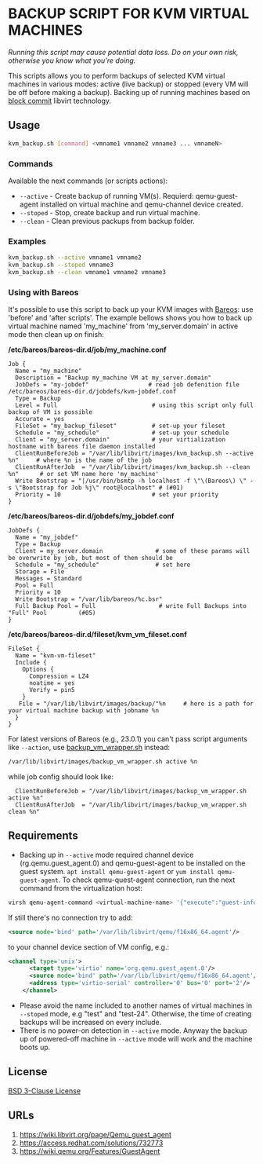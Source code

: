 # BACKUP SCRIPT FOR KVM VIRTUAL MACHINES

*Running this script may cause potential data loss. Do on your own risk, otherwise you know what you're doing.*

This scripts allows you to perform backups of selected KVM virtual machines in various modes: active (live backup) or
stopped (every VM will be off before making a backup). Backing up of running machines based on 
[block commit](https://libvirt.org/kbase/internals/incremental-backup.html) libvirt technology.

## Usage
```bash
kvm_backup.sh [command] <vmname1 vmname2 vmname3 ... vmnameN>
```

### Commands

Available the next commands (or scripts actions):

- `--active` - Create backup of running VM(s). Requierd: qemu-guest-agent installed on virtual machine and qemu-channel
  device created.
- `--stoped` - Stop, create backup and run virtual machine.
- `--clean` - Clean previous packups from backup folder.

### Examples

```bash
kvm_backup.sh --active vmname1 vmname2
kvm_backup.sh --stoped vmname3
kvm_backup.sh --clean vmname1 vmname2 vmname3
```

### Using with Bareos

It's possible to use this script to back up your KVM images with [Bareos](https://www.bareos.com/): use 'before' and
'after scripts'. The example bellows shows you how to back up virtual machine named 'my_machine' from 'my_server.domain'
in active mode then clean up on finish:

**/etc/bareos/bareos-dir.d/job/my_machine.conf**
```text
Job {
  Name = "my_machine"
  Description = "Backup my_machine VM at my_server.domain"
  JobDefs = "my-jobdef"                 # read job defenition file /etc/bareos/bareos-dir.d/jobdefs/kvm-jobdef.conf
  Type = Backup
  Level = Full                           # using this script only full backup of VM is possible
  Accurate = yes
  FileSet = "my_backup_fileset"          # set-up your fileset
  Schedule = "my_schedule"               # set-up your schedule
  Client = "my_server.domain"            # your virtialization hostname with bareos file daemon installed
  ClientRunBeforeJob = "/var/lib/libvirt/images/kvm_backup.sh --active %n"     # where %n is the name of the job
  ClientRunAfterJob  = "/var/lib/libvirt/images/kvm_backup.sh --clean %n"      # or set VM name here 'my_machine'
  Write Bootstrap = "|/usr/bin/bsmtp -h localhost -f \"\(Bareos\) \" -s \"Bootstrap for Job %j\" root@localhost" # (#01)
  Priority = 10                          # set your priority
}  
```
**/etc/bareos/bareos-dir.d/jobdefs/my_jobdef.conf**
```text
JobDefs {
  Name = "my_jobdef"
  Type = Backup
  Client = my_server.domain               # some of these params will be overwrite by job, but most of them should be 
  Schedule = "my_schedule"                # set here
  Storage = File
  Messages = Standard
  Pool = Full
  Priority = 10
  Write Bootstrap = "/var/lib/bareos/%c.bsr"
  Full Backup Pool = Full                  # write Full Backups into "Full" Pool         (#05)
}
```
**/etc/bareos/bareos-dir.d/fileset/kvm_vm_fileset.conf**
```text
FileSet {
  Name = "kvm-vm-fileset"
  Include {
    Options {
      Compression = LZ4
      noatime = yes
      Verify = pin5
    }
   File = "/var/lib/libvirt/images/backup/"%n     # here is a path for your virtual machine backup with jobname %n
  }
}
```

For latest versions of Bareos (e.g., 23.0.1) you can't pass script arguments like `--action`, use 
[backup_vm_wrapper.sh](backup_vm_wrapper.sh) instead:

```bash
/var/lib/libvirt/images/backup_vm_wrapper.sh active %n
```
while job config should look like:

```text
  ClientRunBeforeJob = "/var/lib/libvirt/images/backup_vm_wrapper.sh active %n"
  ClientRunAfterJob  = "/var/lib/libvirt/images/backup_vm_wrapper.sh clean %n"
```

## Requirements
- Backing up in `--active` mode required channel device (rg.qemu.guest_agent.0) and qemu-guest-agent to be installed on 
  the guest system. `apt install qemu-guest-agent` or `yum install qemu-guest-agent`. To check qemu-quest-agent 
  connection, run the next command from the virtualization host:

```bash
virsh qemu-agent-command <virtual-machine-name> '{"execute":"guest-info"}'
```

If still there's no connection try to add:
```xml
<source mode='bind' path='/var/lib/libvirt/qemu/f16x86_64.agent'/>
```

to your channel device section of VM config, e.g.:

```xml
<channel type='unix'>
      <target type='virtio' name='org.qemu.guest_agent.0'/>
      <source mode='bind' path='/var/lib/libvirt/qemu/f16x86_64.agent'/>
      <address type='virtio-serial' controller='0' bus='0' port='2'/>
    </channel>
```

- Please avoid the name included to another names of virtual machines in `--stoped` mode, e.g "test" and "test-24". 
  Otherwise, the time of creating backups will be increased on every include.
- There is no power-on detection in `--active` mode. Anyway the backup up of powered-off machine in `--active` mode will
  work and the machine boots up.

## License

[BSD 3-Clause License](../../LICENSE)

## URLs

1. https://wiki.libvirt.org/page/Qemu_guest_agent
2. https://access.redhat.com/solutions/732773
3. https://wiki.qemu.org/Features/GuestAgent
